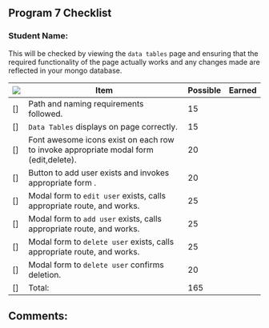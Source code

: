  ## Program 7 Checklist

### Student Name: 

This will be checked by viewing the `data tables` page and ensuring that the required functionality of the page actually works and any changes made are reflected in your mongo database. 

| ![](http://krasopera.ru/static/img/icons/checkmark.png)   | Item                                                                                     | Possible | Earned |
|-----|------------------------------------------------------------------------------------------|----------|--------|
| []  | Path and naming requirements followed.<br>                                               | 15       |        |
| []  | `Data Tables` displays on page correctly.<br>                                            | 15       |        |
| []  | Font awesome icons exist on each row to invoke appropriate modal form (edit,delete).<br> | 20       |        |
| []  | Button to add user exists and invokes appropriate form      .<br>                        | 20       |        |
| []  | Modal form to `edit user` exists, calls appropriate route, and works.<br>                | 25       |        |
| []  | Modal form to `add user` exists, calls appropriate route, and works.<br>                 | 25       |        |
| []  | Modal form to `delete user` exists, calls appropriate route, and works. <br>             | 25       |        |
| []  | Modal form to `delete user` confirms deletion.             <br>                          | 20       |        |
| []  | Total:             <br>                                                                  | 165      |        |

## Comments:
